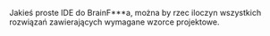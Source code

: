 Jakieś proste IDE do BrainF\*\*\*a,
można by rzec iloczyn wszystkich rozwiązań
zawierających wymagane wzorce projektowe.
